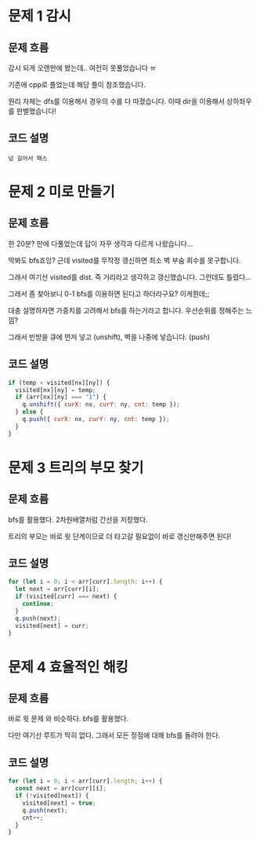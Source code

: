 # 문제 1 감시

## 문제 흐름

감시 되게 오랜만에 봤는데.. 여전히 못풀었습니다 ㅠ

기존에 cpp로 풀었는데 해당 풀이 참조했습니다.

원리 자체는 dfs를 이용해서 경우의 수를 다 따졌습니다. 이때 dir을 이용해서 상하좌우를 판별했습니다!

## 코드 설명

```
넘 길어서 패스
```

# 문제 2 미로 만들기

## 문제 흐름

한 20분? 만에 다풀었는데 답이 자꾸 생각과 다르게 나왔습니다...

딱봐도 bfs죠잉? 근데 visited를 무작정 갱신하면 최소 벽 부숨 회수를 못구합니다.

그래서 여기선 visited를 dist. 즉 거리라고 생각하고 갱신했습니다. 그런데도 틀렸다...

그래서 좀 찾아보니 0-1 bfs를 이용하면 된다고 하더라구요? 이게뭔데;;

대충 설명하자면 가중치를 고려해서 bfs를 하는거라고 합니다. 우선순위를 정해주는 느낌?

그래서 빈방을 큐에 먼저 넣고 (unshift), 벽을 나중에 넣습니다. (push)

## 코드 설명

```js
if (temp < visited[nx][ny]) {
  visited[nx][ny] = temp;
  if (arr[nx][ny] === "1") {
    q.unshift({ curX: nx, curY: ny, cnt: temp });
  } else {
    q.push({ curX: nx, curY: ny, cnt: temp });
  }
}
```

# 문제 3 트리의 부모 찾기

## 문제 흐름

bfs를 활용했다. 2차원배열처럼 간선을 저장했다.

트리의 부모는 바로 윗 단계이므로 더 타고갈 필요없이 바로 갱신만해주면 된다!

## 코드 설명

```js
for (let i = 0; i < arr[curr].length; i++) {
  let next = arr[curr][i];
  if (visited[curr] === next) {
    continue;
  }
  q.push(next);
  visited[next] = curr;
}
```

# 문제 4 효율적인 해킹

## 문제 흐름

바로 윗 문제 와 비슷하다. bfs를 활용했다.

다만 여기선 루트가 딱히 없다. 그래서 모든 정점에 대해 bfs를 돌려야 한다.

## 코드 설명

```js
for (let i = 0; i < arr[curr].length; i++) {
  const next = arr[curr][i];
  if (!visited[next]) {
    visited[next] = true;
    q.push(next);
    cnt++;
  }
}
```
